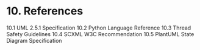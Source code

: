 # 10. References

10.1 UML 2.5.1 Specification
10.2 Python Language Reference
10.3 Thread Safety Guidelines
10.4 SCXML W3C Recommendation
10.5 PlantUML State Diagram Specification
